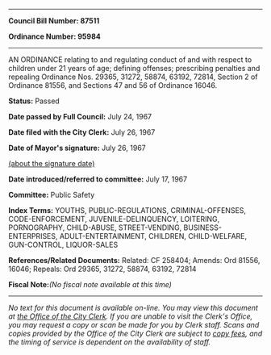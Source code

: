 

********

**Council Bill Number: 87511**
   
**Ordinance Number: 95984**
********

 AN ORDINANCE relating to and regulating conduct of and with respect to children under 21 years of age; defining offenses; prescribing penalties and repealing Ordinance Nos. 29365, 31272, 58874, 63192, 72814, Section 2 of Ordinance 81556, and Sections 47 and 56 of Ordinance 16046.

**Status:** Passed
   
**Date passed by Full Council:** July 24, 1967
   
**Date filed with the City Clerk:** July 26, 1967
   
**Date of Mayor's signature:** July 26, 1967
   
[(about the signature date)](/~public/approvaldate.htm)
   
   
   
**Date introduced/referred to committee:** July 17, 1967
   
**Committee:** Public Safety
   
   
**Index Terms:** YOUTHS, PUBLIC-REGULATIONS, CRIMINAL-OFFENSES, CODE-ENFORCEMENT, JUVENILE-DELINQUENCY, LOITERING, PORNOGRAPHY, CHILD-ABUSE, STREET-VENDING, BUSINESS-ENTERPRISES, ADULT-ENTERTAINMENT, CHILDREN, CHILD-WELFARE, GUN-CONTROL, LIQUOR-SALES

**References/Related Documents:** Related: CF 258404; Amends: Ord 81556, 16046; Repeals: Ord 29365, 31272, 58874, 63192, 72814

**Fiscal Note:**_(No fiscal note available at this time)_
********

_No text for this document is available on-line. You may view this document at [the Office of the City Clerk](http://www.seattle.gov/leg/clerk/contactUs.htm). If you are unable to visit the Clerk's Office, you may request a copy or scan be made for you by Clerk staff. Scans and copies provided by the Office of the City Clerk are subject to [copy fees](http://clerk.seattle.gov/~public/clerkfees.htm), and the timing of service is dependent on the availability of staff._


